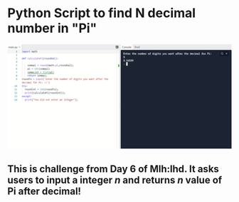 # Python Script to find N decimal number in "Pi"
<p align="center">
  <img  src="python.png">
</p> 

## This is challenge from Day 6 of Mlh:lhd. It asks users to input a integer _n_ and returns _n_ value of Pi after decimal!